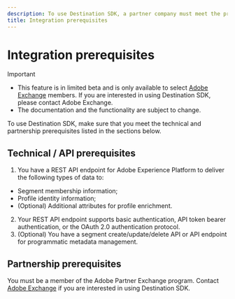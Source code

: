 ```yaml
---
description: To use Destination SDK, a partner company must meet the prerequisites listed in this document.
title: Integration prerequisites
---
```

# Integration prerequisites

>[!IMPORTANT]
>
>* This feature is in limited beta and is only available to select [Adobe Exchange](https://partners.adobe.com/exchangeprogram/creativecloud.html) members. If you are interested in using Destination SDK, please contact Adobe Exchange. 
>* The documentation and the functionality are subject to change.

To use Destination SDK, make sure that you meet the technical and partnership prerequisites listed in the sections below.

## Technical / API prerequisites

1. You have a REST API endpoint for Adobe Experience Platform to deliver the following types of data to:
* Segment membership information;
* Profile identity information;
* (Optional) Additional attributes for profile enrichment.
2. Your REST API endpoint supports basic authentication, API token bearer authentication, or the OAuth 2.0 authentication protocol.
3. (Optional) You have a segment create/update/delete API or API endpoint for programmatic metadata management.

## Partnership prerequisites

You must be a member of the Adobe Partner Exchange program. Contact [Adobe Exchange](https://partners.adobe.com/exchangeprogram/creativecloud.html) if you are interested in using Destination SDK.